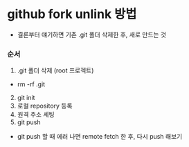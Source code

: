 # github fork unlink 방법
- 결론부터 얘기하면 기존 .git 폴더 삭제한 후, 새로 만드는 것


### 순서
1. .git 폴더 삭제 (root 프로젝트)
  - rm -rf .git
2. git init
3. 로컬 repository 등록
4. 원격 주소 세팅
5. git push
  - git push 할 때 에러 나면 remote fetch 한 후, 다시 push 해보기 
